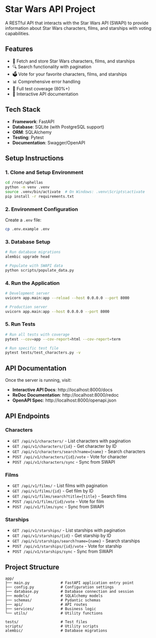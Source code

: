 # Star Wars API Project

A RESTful API that interacts with the Star Wars API (SWAPI) to provide information about Star Wars characters, films, and starships with voting capabilities.

## Features

- 🌟 Fetch and store Star Wars characters, films, and starships
- 🔍 Search functionality with pagination
- 🗳️ Vote for your favorite characters, films, and starships
- 📊 Comprehensive error handling
- 🧪 Full test coverage (80%+)
- 📖 Interactive API documentation

## Tech Stack

- **Framework**: FastAPI
- **Database**: SQLite (with PostgreSQL support)
- **ORM**: SQLAlchemy
- **Testing**: Pytest
- **Documentation**: Swagger/OpenAPI

## Setup Instructions

### 1. Clone and Setup Environment

```bash
cd /root/uphellas
python -m venv .venv
source .venv/bin/activate  # On Windows: .venv\Scripts\activate
pip install -r requirements.txt
```

### 2. Environment Configuration

Create a `.env` file:

```bash
cp .env.example .env
```

### 3. Database Setup

```bash
# Run database migrations
alembic upgrade head

# Populate with SWAPI data
python scripts/populate_data.py
```

### 4. Run the Application

```bash
# Development server
uvicorn app.main:app --reload --host 0.0.0.0 --port 8000

# Production server
uvicorn app.main:app --host 0.0.0.0 --port 8000
```

### 5. Run Tests

```bash
# Run all tests with coverage
pytest --cov=app --cov-report=html --cov-report=term

# Run specific test file
pytest tests/test_characters.py -v
```

## API Documentation

Once the server is running, visit:

- **Interactive API Docs**: http://localhost:8000/docs
- **ReDoc Documentation**: http://localhost:8000/redoc
- **OpenAPI Spec**: http://localhost:8000/openapi.json

## API Endpoints

### Characters
- `GET /api/v1/characters/` - List characters with pagination
- `GET /api/v1/characters/{id}` - Get character by ID
- `GET /api/v1/characters/search?name={name}` - Search characters
- `POST /api/v1/characters/{id}/vote` - Vote for character
- `POST /api/v1/characters/sync` - Sync from SWAPI

### Films
- `GET /api/v1/films/` - List films with pagination
- `GET /api/v1/films/{id}` - Get film by ID
- `GET /api/v1/films/search?title={title}` - Search films
- `POST /api/v1/films/{id}/vote` - Vote for film
- `POST /api/v1/films/sync` - Sync from SWAPI

### Starships
- `GET /api/v1/starships/` - List starships with pagination
- `GET /api/v1/starships/{id}` - Get starship by ID
- `GET /api/v1/starships/search?name={name}` - Search starships
- `POST /api/v1/starships/{id}/vote` - Vote for starship
- `POST /api/v1/starships/sync` - Sync from SWAPI

## Project Structure

```
app/
├── main.py              # FastAPI application entry point
├── config.py            # Configuration settings
├── database.py          # Database connection and session
├── models/              # SQLAlchemy models
├── schemas/             # Pydantic schemas
├── api/                 # API routes
├── services/            # Business logic
└── utils/               # Utility functions

tests/                   # Test files
scripts/                 # Utility scripts
alembic/                 # Database migrations
```
